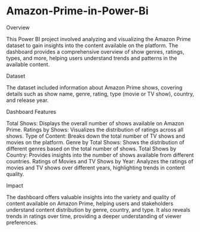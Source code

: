 # Amazon-Prime-in-Power-Bi
Overview

This Power BI project involved analyzing and visualizing the Amazon Prime dataset to gain insights into the content available on the platform. The dashboard provides a comprehensive overview of show genres, ratings, types, and more, helping users understand trends and patterns in the available content.

Dataset

The dataset included information about Amazon Prime shows, covering details such as show name, genre, rating, type (movie or TV show), country, and release year.

Dashboard Features

Total Shows: Displays the overall number of shows available on Amazon Prime.
Ratings by Shows: Visualizes the distribution of ratings across all shows.
Type of Content: Breaks down the total number of TV shows and movies on the platform.
Genre by Total Shows: Shows the distribution of different genres based on the total number of shows.
Total Shows by Country: Provides insights into the number of shows available from different countries.
Ratings of Movies and TV Shows by Year: Analyzes the ratings of movies and TV shows over different years, highlighting trends in content quality.

Impact

The dashboard offers valuable insights into the variety and quality of content available on Amazon Prime, helping users and stakeholders understand content distribution by genre, country, and type. It also reveals trends in ratings over time, providing a deeper understanding of viewer preferences.
